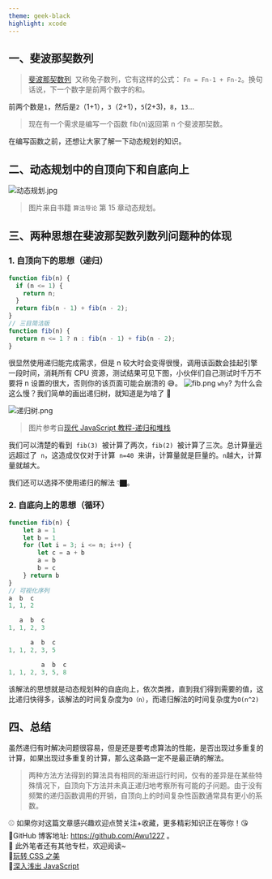 ```yaml
---
theme: geek-black
highlight: xcode
---
```


## 一、斐波那契数列

> [斐波那契数列](https://baike.baidu.com/item/%E6%96%90%E6%B3%A2%E9%82%A3%E5%A5%91%E6%95%B0%E5%88%97/99145?fr=aladdin)  又称兔子数列，它有这样的公式： `Fn = Fn-1 + Fn-2`。换句话说，下一个数字是前两个数字的和。

前两个数是`1`，然后是`2`（1+1），`3`（2+1），`5`(2+3)，`8`，`13`...

> 现在有一个需求是编写一个函数 fib(n)返回第 n 个斐波那契数。

在编写函数之前，还想让大家了解一下动态规划的知识。

## 二、动态规划中的自顶向下和自底向上

![动态规划.jpg](https://p9-juejin.byteimg.com/tos-cn-i-k3u1fbpfcp/61c410474c124f378d950f13f5069f89~tplv-k3u1fbpfcp-watermark.image?)

> 图片来自书籍 `算法导论` 第 15 章动态规划。

## 三、两种思想在斐波那契数列数列问题种的体现

### 1. 自顶向下的思想（递归）

```js
function fib(n) {
  if (n <= 1) {
    return n;
  }
  return fib(n - 1) + fib(n - 2);
}
// 三目简洁版
function fib(n) {
  return n <= 1 ? n : fib(n - 1) + fib(n - 2);
}
```

很显然使用递归能完成需求，但是 n 较大时会变得很慢，调用该函数会挂起引擎一段时间，消耗所有 CPU 资源，测试结果可见下图，小伙伴们自己测试时千万不要将 n 设置的很大，否则你的该页面可能会崩溃的 😅。
![fib.png](https://p9-juejin.byteimg.com/tos-cn-i-k3u1fbpfcp/6408bea2a3c54a99aa231f85f73f3355~tplv-k3u1fbpfcp-watermark.image?)
`why`? 为什么会这么慢？我们简单的画出递归树，就知道是为啥了 👻

![递归树.png](https://p1-juejin.byteimg.com/tos-cn-i-k3u1fbpfcp/07dbaa49cabf4b379b15eb7b0fd6fc5a~tplv-k3u1fbpfcp-watermark.image?)

> 图片参考自[现代 JavaScript 教程-递归和堆栈](https://zh.javascript.info/recursion)

我们可以清楚的看到  `fib(3)`  被计算了两次，`fib(2)`  被计算了三次。总计算量远远超过了  `n`，这造成仅仅对于计算  `n=40`  来讲，计算量就是巨量的。`n`越大，计算量就越大。

我们还可以选择不使用递归的解法 👇🏿。

### 2. 自底向上的思想（循环）

```js
function fib(n) {
    let a = 1
    let b = 1
    for (let i = 3; i <= n; i++) {
        let c = a + b
        a = b
        b = c
    } return b
}
// 可视化序列
a  b  c
1, 1, 2

   a  b  c
1, 1, 2, 3

      a  b  c
1, 1, 2, 3, 5

         a  b  c
1, 1, 2, 3, 5, 8
```

该解法的思想就是动态规划种的自底向上，依次类推，直到我们得到需要的值，这比递归快得多，该解法的时间复杂度为`O（n）`，而递归解法的时间复杂度为`O(n^2)`

## 四、总结

虽然递归有时解决问题很容易，但是还是要考虑算法的性能，是否出现过多重复的计算，如果出现过多重复的计算，那么这条路一定不是最正确的解法。

> 两种方法方法得到的算法具有相同的渐进运行时间，仅有的差异是在某些特殊情况下，自顶向下方法并未真正递归地考察所有可能的子问题。由于没有频繁的递归函数调用的开销，自顶向上的时间复杂性函数通常具有更小的系数。

⚾ 如果你对这篇文章感兴趣欢迎点赞关注+收藏，更多精彩知识正在等你！😘<br>
🏀GitHub 博客地址: https://github.com/Awu1227 。<br>
🏉 此外笔者还有其他专栏，欢迎阅读~<br>
🏐[玩转 CSS 之美](https://juejin.cn/column/6975655497030434852)<br>
🎳[深入浅出 JavaScript](https://juejin.cn/column/6975658288390078500)<br>
